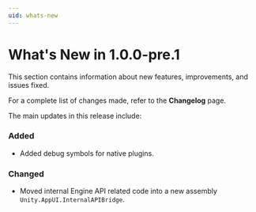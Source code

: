 ```yaml
---
uid: whats-new
---
```


# What's New in **1.0.0-pre.1**

This section contains information about new features, improvements, and issues fixed.

For a complete list of changes made, refer to the **Changelog** page.

The main updates in this release include:

### Added

- Added debug symbols for native plugins.

### Changed

- Moved internal Engine API related code into a new assembly `Unity.AppUI.InternalAPIBridge`.